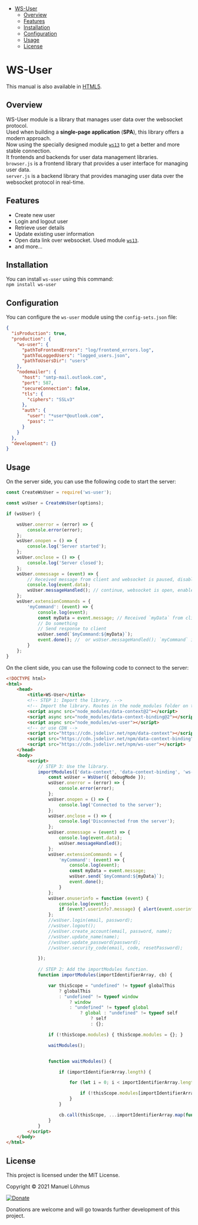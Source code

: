 ﻿<div class="row w-100">
<div class="col-3 d-none d-lg-inline">
<div class="sticky-top overflow-auto vh-100">
<div id="list-headers" class="list-group mt-5">

- [WS-User](#ws-user)
    - [Overview](#overview)
    - [Features](#features)
    - [Installation](#installation)
    - [Configuration](#configuration)
    - [Usage](#usage)
    - [License](#license)
 
 
</div>
</div>
</div>
 
<div class="col">
<div class="p-2 markdown-body" data-bs-spy="scroll" data-bs-target="#list-headers" data-bs-offset="0" tabindex="0">

# WS-User  
This manual is also available in [HTML5](https://manuel-lohmus.github.io/ws-user/README.html).

## Overview  
WS-User module is a library that manages user data over the websocket protocol.<br>
Used when building a **single-page application** (**SPA**), this library offers a modern approach.<br>
Now using the specially designed module [`ws13`](https://www.npmjs.com/package/ws13) to get a better and more stable connection.  
It frontends and backends for user data management libraries.  
`browser.js` is a frontend library that provides a user interface for managing user data.  
`server.js` is a backend library that provides managing user data over the websocket protocol in real-time.  

## Features  
- Create new user 
- Login and logout user  
- Retrieve user details  
- Update existing user information
- Open data link over websocket. Used module [`ws13`](https://www.npmjs.com/package/ws13). 
- and more... 

## Installation  
You can install `ws-user` using this command:  
`npm install ws-user`  

## Configuration  
You can configure the `ws-user` module using the `config-sets.json` file:
```json
{
  "isProduction": true,
  "production": {
    "ws-user": {
      "pathToFrontendErrors": "log/frontend_errors.log",
      "pathToLoggedUsers": "logged_users.json",
      "pathToUsersDir": "users"
    },
    "nodemailer": {
      "host": "smtp-mail.outlook.com",
      "port": 587,
      "secureConnection": false,
      "tls": {
        "ciphers": "SSLv3"
      },
      "auth": {
        "user": "*user*@outlook.com",
        "pass": ""
      }
    }
  },
  "development": {}
}
```

## Usage  
On the server side, you can use the following code to start the server:
```javascript
const CreateWsUser = require('ws-user');

const wsUser = CreateWsUser(options);

if (wsUser) {

    wsUser.onerror = (error) => {
        console.error(error);
    };
    wsUser.onopen = () => {
        console.log('Server started');
    };
    wsUser.onclose = () => {
        console.log('Server closed');
    };
    wsUser.onmessage = (event) => {
        // Received message from client and websocket is paused, disable to receive messages
        console.log(event.data);
        wsUser.messageHandled(); // continue, websocket is open, enable to receive messages
    };
    wsUser.extensionCommands = {
        'myCommand': (event) => {
            console.log(event);
            const myData = event.message; // Received `myData` from client
            // Do something
            // Send response to client
            wsUser.send(`$myCommand:${myData}`);
            event.done(); //  or wsUser.messageHandled(); `myCommand` is handled > continue, websocket is open
        }
    };
}
```
On the client side, you can use the following code to connect to the server:
```html
<!DOCTYPE html>
<html>
    <head>
        <title>WS-User</title>
        <!-- STEP 1: Import the library. -->
        <!-- Import the library. Routes in the node_modules folder on the server `tiny-https-server` -->
        <script async src="node_modules/data-context@2"></script>
        <script async src="node_modules/data-context-binding@2"></script>
        <script async src="node_modules/ws-user"></script>
        <!-- or use CDN -->
        <script src="https://cdn.jsdelivr.net/npm/data-context"></script>
        <script src="https://cdn.jsdelivr.net/npm/data-context-binding"></script>
        <script src="https://cdn.jsdelivr.net/npm/ws-user"></script>
    </head>
    <body>
        <script>
            // STEP 3: Use the library.
            importModules(['data-context', 'data-context-binding', 'ws-user'], function (dataContext, dataContextBinding, WsUser) {
                const wsUser = WsUser({ debugMode });
                wsUser.onerror = (error) => {
                    console.error(error);
                };
                wsUser.onopen = () => {
                    console.log('Connected to the server');
                };
                wsUser.onclose = () => {
                    console.log('Disconnected from the server');
                };
                wsUser.onmessage = (event) => {
                    console.log(event.data);
                    wsUser.messageHandled();
                };
                wsUser.extensionCommands = {
                    'myCommand': (event) => {
                        console.log(event);
                        const myData = event.message;
                        wsUser.send(`$myCommand:${myData}`);
                        event.done();
                    }
                };
                wsUser.onuserinfo = function (event) {
                    console.log(event);
                    if (event?.userinfo?.message) { alert(event.userinfo.message); }
                };
                //wsUser.login(email, password);
                //wsUser.logout();
                //wsUser.create_account(email, password, name);
                //wsUser.update_name(name);
                //wsUser.update_password(password);
                //wsUser.security_code(email, code, resetPassword);

            });
            
            // STEP 2: Add the importModules function.
            function importModules(importIdentifierArray, cb) {

                var thisScope = "undefined" != typeof globalThis
                    ? globalThis
                    : "undefined" != typeof window
                        ? window
                        : "undefined" != typeof global
                            ? global : "undefined" != typeof self
                                ? self
                                : {};

                if (!thisScope.modules) { thisScope.modules = {}; }

                waitModules();


                function waitModules() {

                    if (importIdentifierArray.length) {

                        for (let i = 0; i < importIdentifierArray.length; i++) {

                            if (!thisScope.modules[importIdentifierArray[i]]) { return setTimeout(waitModules, 10); }
                        }
                    }

                    cb.call(thisScope, ...importIdentifierArray.map(function (id) { return thisScope.modules[id]; }));
                }
            }
        </script>
    </body>
</html>
```

## License  

This project is licensed under the MIT License.  

Copyright &copy; 2021 Manuel Lõhmus  

[![Donate](https://www.paypalobjects.com/en_US/i/btn/btn_donate_SM.gif)](https://www.paypal.com/donate?hosted_button_id=GJHV8E2DBBFJU)  

Donations are welcome and will go towards further development of this project.  

<br>  
<br>  
<br>  
</div>  
</div>  
</div>
